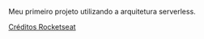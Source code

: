 Meu primeiro projeto utilizando a arquitetura serverless.

[Créditos Rocketseat](https://www.youtube.com/watch?v=jiP45rEOEbA)

